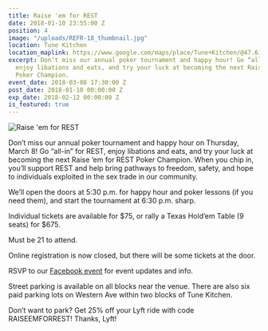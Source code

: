 ```yaml
---
title: Raise 'em for REST
date: 2018-01-10 23:55:00 Z
position: 4
image: "/uploads/REFR-18_thumbnail.jpg"
location: Tune Kitchen
location_maplink: https://www.google.com/maps/place/Tune+Kitchen/@47.612279,-122.3478418,17z/data=!4m12!1m6!3m5!1s0x5490154d0a55d08d:0x3ddaaf616aa2b4d6!2sTune+Kitchen!8m2!3d47.6122754!4d-122.3456532!3m4!1s0x5490154d0a55d08d:0x3ddaaf616aa2b4d6!8m2!3d47.6122754!4d-122.3456532
excerpt: Don’t miss our annual poker tournament and happy hour! Go “all-in” for REST,
  enjoy libations and eats, and try your luck at becoming the next Raise ‘em for REST
  Poker Champion.
event_date: 2018-03-08 17:30:00 Z
post_date: 2018-01-10 00:00:00 Z
exp_date: 2018-02-12 00:00:00 Z
is_featured: true
---
```


![Raise 'em for REST](/uploads/REFR-18_basic-web.jpg)

Don’t miss our annual poker tournament and happy hour on Thursday, March 8! Go “all-in” for REST, enjoy libations and eats, and try your luck at becoming the next Raise ‘em for REST Poker Champion. When you chip in, you’ll support REST and help bring pathways to freedom, safety, and hope to individuals exploited in the sex trade in our community. 
 
We’ll open the doors at 5:30 p.m. for happy hour and poker lessons (if you need them), and start the tournament at 6:30 p.m. sharp.

Individual tickets are available for $75, or rally a Texas Hold’em Table (9 seats) for $675.

Must be 21 to attend. 

Online registration is now closed, but there will be some tickets at the door. 

RSVP to our [Facebook event](http://bit.ly/RaiseEmForREST18) for event updates and info.

Street parking is available on all blocks near the venue. There are also six paid parking lots on Western Ave within two blocks of Tune Kitchen. 

Don’t want to park? Get 25% off your Lyft ride with code RAISEEMFORREST! Thanks, Lyft! 

